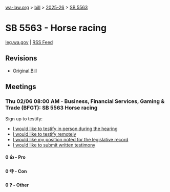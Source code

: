 [wa-law.org](/) > [bill](/bill/) > [2025-26](/bill/2025-26/) > [SB 5563](/bill/2025-26/sb/5563/)

# SB 5563 - Horse racing
[leg.wa.gov](https://app.leg.wa.gov/billsummary?BillNumber=5563&Year=2025&Initiative=false) | [RSS Feed](./rss.xml)

## Revisions
* [Original Bill](1/)

## Meetings
### Thu 02/06 08:00 AM - Business, Financial Services, Gaming & Trade (BFGT): SB 5563 Horse racing
Sign up to testify:
* [I would like to testify in person during the hearing](https://app.leg.wa.gov/csi/Testifier/Add?chamber=House&mId=32664&aId=163063&caId=25514&tId=1)
* [I would like to testify remotely](https://app.leg.wa.gov/csi/Testifier/Add?chamber=House&mId=32664&aId=163063&caId=25514&tId=2)
* [I would like my position noted for the legislative record](https://app.leg.wa.gov/csi/Testifier/Add?chamber=House&mId=32664&aId=163063&caId=25514&tId=3)
* [I would like to submit written testimony](https://app.leg.wa.gov/csi/Testifier/Add?chamber=House&mId=32664&aId=163063&caId=25514&tId=4)

#### 0 👍 - Pro

#### 0 👎 - Con

#### 0 ❓ - Other
